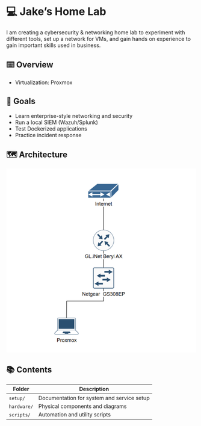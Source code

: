 # 💻 Jake’s Home Lab
I am creating a cybersecurity &amp; networking home lab to experiment with different tools, set up a network for VMs, and gain hands on experience to gain important skills used in business.

## ⌨️ Overview
- Virtualization: Proxmox

## 🧭 Goals
- Learn enterprise-style networking and security
- Run a local SIEM (Wazuh/Splunk)
- Test Dockerized applications
- Practice incident response

## 🗺️ Architecture
![Lab Diagram](hardware/topology-diagram.jpeg)

## 📚 Contents
| Folder | Description |
|--------|--------------|
| `setup/` | Documentation for system and service setup |
| `hardware/` | Physical components and diagrams |
| `scripts/` | Automation and utility scripts |
